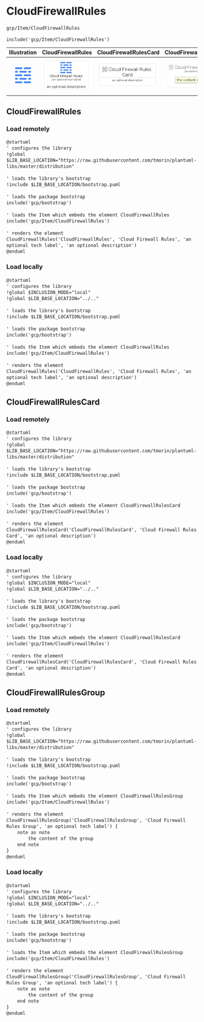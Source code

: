 # CloudFirewallRules


```text
gcp/Item/CloudFirewallRules
```

```text
include('gcp/Item/CloudFirewallRules')
```



| Illustration | CloudFirewallRules | CloudFirewallRulesCard | CloudFirewallRulesGroup |
| :---: | :---: | :---: | :---: |
| ![illustration for Illustration](../../gcp/Item/CloudFirewallRules.png) | ![illustration for CloudFirewallRules](../../gcp/Item/CloudFirewallRules.Local.png) | ![illustration for CloudFirewallRulesCard](../../gcp/Item/CloudFirewallRulesCard.Local.png) | ![illustration for CloudFirewallRulesGroup](../../gcp/Item/CloudFirewallRulesGroup.Local.png) |




## CloudFirewallRules

### Load remotely
```plantuml
@startuml
' configures the library
!global $LIB_BASE_LOCATION="https://raw.githubusercontent.com/tmorin/plantuml-libs/master/distribution"

' loads the library's bootstrap
!include $LIB_BASE_LOCATION/bootstrap.puml

' loads the package bootstrap
include('gcp/bootstrap')

' loads the Item which embeds the element CloudFirewallRules
include('gcp/Item/CloudFirewallRules')

' renders the element
CloudFirewallRules('CloudFirewallRules', 'Cloud Firewall Rules', 'an optional tech label', 'an optional description')
@enduml
```

### Load locally
```plantuml
@startuml
' configures the library
!global $INCLUSION_MODE="local"
!global $LIB_BASE_LOCATION="../.."

' loads the library's bootstrap
!include $LIB_BASE_LOCATION/bootstrap.puml

' loads the package bootstrap
include('gcp/bootstrap')

' loads the Item which embeds the element CloudFirewallRules
include('gcp/Item/CloudFirewallRules')

' renders the element
CloudFirewallRules('CloudFirewallRules', 'Cloud Firewall Rules', 'an optional tech label', 'an optional description')
@enduml
```

## CloudFirewallRulesCard

### Load remotely
```plantuml
@startuml
' configures the library
!global $LIB_BASE_LOCATION="https://raw.githubusercontent.com/tmorin/plantuml-libs/master/distribution"

' loads the library's bootstrap
!include $LIB_BASE_LOCATION/bootstrap.puml

' loads the package bootstrap
include('gcp/bootstrap')

' loads the Item which embeds the element CloudFirewallRulesCard
include('gcp/Item/CloudFirewallRules')

' renders the element
CloudFirewallRulesCard('CloudFirewallRulesCard', 'Cloud Firewall Rules Card', 'an optional description')
@enduml
```

### Load locally
```plantuml
@startuml
' configures the library
!global $INCLUSION_MODE="local"
!global $LIB_BASE_LOCATION="../.."

' loads the library's bootstrap
!include $LIB_BASE_LOCATION/bootstrap.puml

' loads the package bootstrap
include('gcp/bootstrap')

' loads the Item which embeds the element CloudFirewallRulesCard
include('gcp/Item/CloudFirewallRules')

' renders the element
CloudFirewallRulesCard('CloudFirewallRulesCard', 'Cloud Firewall Rules Card', 'an optional description')
@enduml
```

## CloudFirewallRulesGroup

### Load remotely
```plantuml
@startuml
' configures the library
!global $LIB_BASE_LOCATION="https://raw.githubusercontent.com/tmorin/plantuml-libs/master/distribution"

' loads the library's bootstrap
!include $LIB_BASE_LOCATION/bootstrap.puml

' loads the package bootstrap
include('gcp/bootstrap')

' loads the Item which embeds the element CloudFirewallRulesGroup
include('gcp/Item/CloudFirewallRules')

' renders the element
CloudFirewallRulesGroup('CloudFirewallRulesGroup', 'Cloud Firewall Rules Group', 'an optional tech label') {
    note as note
        the content of the group
    end note
}
@enduml
```

### Load locally
```plantuml
@startuml
' configures the library
!global $INCLUSION_MODE="local"
!global $LIB_BASE_LOCATION="../.."

' loads the library's bootstrap
!include $LIB_BASE_LOCATION/bootstrap.puml

' loads the package bootstrap
include('gcp/bootstrap')

' loads the Item which embeds the element CloudFirewallRulesGroup
include('gcp/Item/CloudFirewallRules')

' renders the element
CloudFirewallRulesGroup('CloudFirewallRulesGroup', 'Cloud Firewall Rules Group', 'an optional tech label') {
    note as note
        the content of the group
    end note
}
@enduml
```

